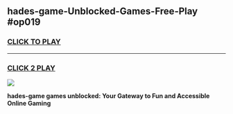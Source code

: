 
## hades-game-Unblocked-Games-Free-Play #op019
<h3>
<a href="https://us.freeplayer.one?title=hades-game&ref=9M">CLICK TO PLAY</a></h3>
<hr>

<h3>
<a href="https://us.freeplayer.one?title=hades-game&ref=9M">CLICK 2 PLAY</a>
  
</h3>

<a href="https://us.freeplayer.one?title=hades-game&ref=9M"><img src="https://clearcache.store/games.png"></a>


**hades-game games unblocked: Your Gateway to Fun and Accessible Online Gaming**
